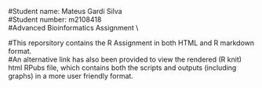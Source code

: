 #Student name: Mateus Gardi Silva \
#Student number: m2108418 \
#Advanced Bioinformatics Assignment \

#This reporsitory contains the R Assignment in both HTML and R markdown format.\
#An alternative link has also been provided to view the rendered (R knit) html RPubs file, which contains both the scripts and outputs (including graphs) in a more user friendly format.
